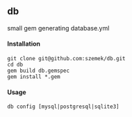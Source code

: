 ## db

small gem generating database.yml

#### Installation

```
git clone git@github.com:szemek/db.git
cd db
gem build db.gemspec
gem install *.gem
```

#### Usage

```
db config [mysql|postgresql|sqlite3]
```

